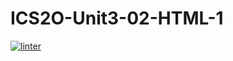 # ICS2O-Unit3-02-HTML-1
[![linter](https://github.com/Grant-Culligan/ICS2O-Unit3-02-HTML-1/workflows/linter/badge.svg)](https://github.com/marketplace/actions/super-linter)
